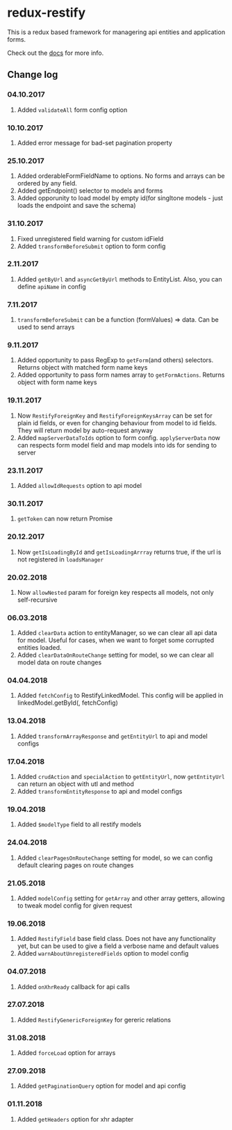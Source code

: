 # redux-restify

This is a redux based framework for managering api entities and application forms.

Check out the [docs](./docs) for more info.

## Change log

### 04.10.2017
 1. Added `validateAll` form config option

### 10.10.2017
 1. Added error message for bad-set pagination property

### 25.10.2017
 1. Added orderableFormFieldName to options. No forms and arrays can be ordered by any field.
 2. Added getEndpoint() selector to models and forms
 3. Added opporunity to load model by empty id(for singltone models - just loads the endpoint and save the schema)

### 31.10.2017
 1. Fixed unregistered field warning for custom idField
 2. Added `transformBeforeSubmit` option to form config

### 2.11.2017
 1. Added `getByUrl` and `asyncGetByUrl` methods to EntityList. Also, you can define `apiName` in config

### 7.11.2017
 1. `transformBeforeSubmit` can be a function (formValues) => data. Can be used to send arrays

### 9.11.2017
 1. Added opportunity to pass RegExp to `getForm`(and others) selectors. Returns object with matched form name keys
 2. Added opportunity to pass form names array to `getFormActions`. Returns object with form name keys

### 19.11.2017
 1. Now `RestifyForeignKey` and `RestifyForeignKeysArray` can be set for plain id fields, or even for changing behaviour from model to id fields. They will return model by auto-request anyway
 2. Added `mapServerDataToIds` option to form config. `applyServerData` now can respects form model field and map models into ids for sending to server

### 23.11.2017
 1. Added `allowIdRequests` option to api model

### 30.11.2017
 1. `getToken` can now return Promise

### 20.12.2017
 1. Now `getIsLoadingById` and `getIsLoadingArrray` returns true, if the url is not registered in `loadsManager`

### 20.02.2018
 1. Now `allowNested` param for foreign key respects all models, not only self-recursive

### 06.03.2018
 1. Added `clearData` action to entityManager, so we can clear all api data for model. Useful for cases, when we want to forget some corrupted entities loaded.
 2. Added `clearDataOnRouteChange` setting for model, so we can clear all model data on route changes

### 04.04.2018
 1. Added `fetchConfig` to RestifyLinkedModel. This config will be applied in linkedModel.getById(<PK>, fetchConfig)

### 13.04.2018
 1. Added `transformArrayResponse` and `getEntityUrl` to api and model configs

### 17.04.2018
 1. Added `crudAction` and `specialAction` to `getEntityUrl`, now `getEntityUrl` can return an object with utl and method
 2. Added `transformEntityResponse` to api and model configs

### 19.04.2018
 1. Added `$modelType` field to all restify models

### 24.04.2018
 1. Added `clearPagesOnRouteChange` setting for model, so we can config default clearing pages on route changes

### 21.05.2018
 1. Added `modelConfig` setting for `getArray` and other array getters, allowing to tweak model config for given request

### 19.06.2018
 1. Added `RestifyField` base field class. Does not have any functionality yet, but can be used to give a field a verbose name and default values
 2. Added `warnAboutUnregisteredFields` option to model config

### 04.07.2018
 1. Added `onXhrReady` callback for api calls

### 27.07.2018
 1. Added `RestifyGenericForeignKey` for gereric relations

### 31.08.2018
 1. Added `forceLoad` option for arrays

### 27.09.2018
 1. Added `getPaginationQuery` option for model and api config

### 01.11.2018
 1. Added `getHeaders` option for xhr adapter
